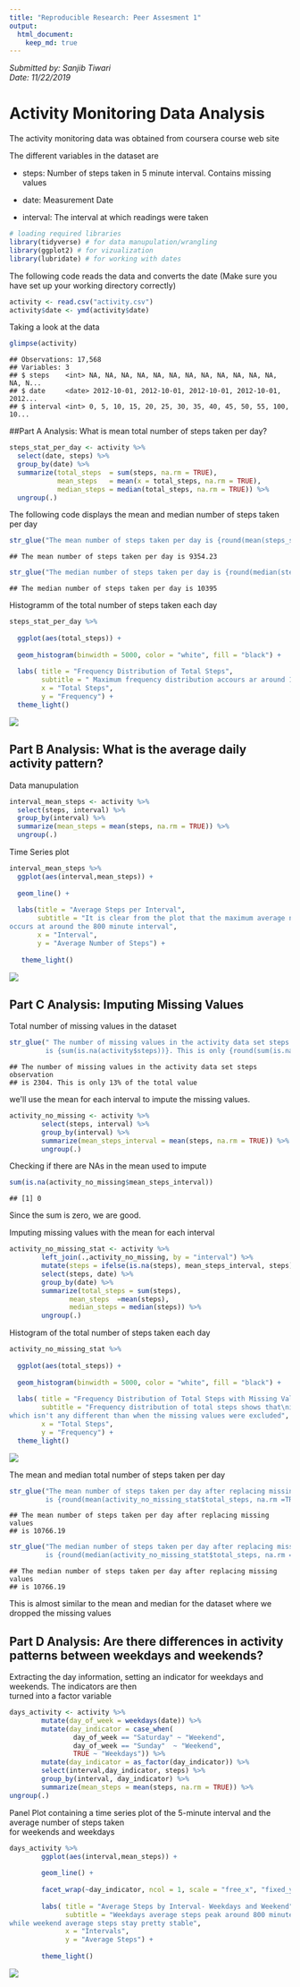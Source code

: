 ```yaml
---
title: "Reproducible Research: Peer Assesment 1"
output: 
  html_document:
    keep_md: true
---
```

*Submitted by: Sanjib Tiwari*  
*Date: 11/22/2019*

# Activity Monitoring Data Analysis

The activity monitoring data was obtained from coursera course web site  

The different variables in the dataset are  

* steps: Number of steps taken in 5 minute interval. Contains missing values

* date: Measurement Date

* interval: The interval at which readings were taken


```r
# loading required libraries
library(tidyverse) # for data manupulation/wrangling
library(ggplot2) # for vizualization
library(lubridate) # for working with dates
```

The following code reads the data and converts the date (Make sure you have set up your working directory correctly)

```r
activity <- read.csv("activity.csv")
activity$date <- ymd(activity$date)
```

Taking a look at the data

```r
glimpse(activity)
```

```
## Observations: 17,568
## Variables: 3
## $ steps    <int> NA, NA, NA, NA, NA, NA, NA, NA, NA, NA, NA, NA, NA, N...
## $ date     <date> 2012-10-01, 2012-10-01, 2012-10-01, 2012-10-01, 2012...
## $ interval <int> 0, 5, 10, 15, 20, 25, 30, 35, 40, 45, 50, 55, 100, 10...
```

##Part A Analysis: What is mean total number of steps taken per day?


```r
steps_stat_per_day <- activity %>% 
  select(date, steps) %>% 
  group_by(date) %>% 
  summarize(total_steps  = sum(steps, na.rm = TRUE),
            mean_steps   = mean(x = total_steps, na.rm = TRUE),
            median_steps = median(total_steps, na.rm = TRUE)) %>% 
  ungroup(.)
```

The following code displays the mean and median number of steps taken per day

```r
str_glue("The mean number of steps taken per day is {round(mean(steps_stat_per_day$total_steps, na.rm =TRUE),2)}")
```

```
## The mean number of steps taken per day is 9354.23
```

```r
str_glue("The median number of steps taken per day is {round(median(steps_stat_per_day$total_steps, na.rm =TRUE),2)}")
```

```
## The median number of steps taken per day is 10395
```

Histogramm of the total number of steps taken each day


```r
steps_stat_per_day %>% 
  
  ggplot(aes(total_steps)) + 
  
  geom_histogram(binwidth = 5000, color = "white", fill = "black") +
  
  labs( title = "Frequency Distribution of Total Steps",
        subtitle = " Maximum frequency distribution accours ar around 10,000 steps per day",
        x = "Total Steps",
        y = "Frequency") +
  theme_light()
```

![](instructions_fig/unnamed-chunk-6-1.png)<!-- -->


## Part B Analysis: What is the average daily activity pattern?

Data manupulation

```r
interval_mean_steps <- activity %>% 
  select(steps, interval) %>% 
  group_by(interval) %>% 
  summarize(mean_steps = mean(steps, na.rm = TRUE)) %>% 
  ungroup(.) 
```

Time Series plot


```r
interval_mean_steps %>% 
  ggplot(aes(interval,mean_steps)) +
  
  geom_line() +
  
  labs(title = "Average Steps per Interval",
       subtitle = "It is clear from the plot that the maximum average number of steps
occurs at around the 800 minute interval",
       x = "Interval",
       y = "Average Number of Steps") +
  
   theme_light()
```

![](instructions_fig/unnamed-chunk-8-1.png)<!-- -->


## Part C Analysis: Imputing Missing Values

Total number of missing values in the dataset


```r
str_glue(" The number of missing values in the activity data set steps observation 
         is {sum(is.na(activity$steps))}. This is only {round(sum(is.na(activity$steps))/nrow(activity)*(100),0)}% of the total value")
```

```
## The number of missing values in the activity data set steps observation 
## is 2304. This is only 13% of the total value
```

we'll use the mean for each interval to impute the missing values.


```r
activity_no_missing <- activity %>% 
        select(steps, interval) %>% 
        group_by(interval) %>% 
        summarize(mean_steps_interval = mean(steps, na.rm = TRUE)) %>% 
        ungroup(.) 
```

Checking if there are NAs in the mean used to impute


```r
sum(is.na(activity_no_missing$mean_steps_interval))
```

```
## [1] 0
```
Since the sum is zero, we are good.

Imputing missing values with the mean for each interval


```r
activity_no_missing_stat <- activity %>%
        left_join(.,activity_no_missing, by = "interval") %>% 
        mutate(steps = ifelse(is.na(steps), mean_steps_interval, steps)) %>% 
        select(steps, date) %>% 
        group_by(date) %>% 
        summarize(total_steps = sum(steps),
               mean_steps  =mean(steps),
               median_steps = median(steps)) %>% 
        ungroup(.)
```

Histogram of the total number of steps taken each day


```r
activity_no_missing_stat %>% 
  
  ggplot(aes(total_steps)) +
  
  geom_histogram(binwidth = 5000, color = "white", fill = "black") +
  
  labs( title = "Frequency Distribution of Total Steps with Missing Values Replaced by Mean",
        subtitle = "Frequency distribution of total steps shows that\nit is normally distributed with the mean around 10,000 steps
which isn't any different than when the missing values were excluded",
        x = "Total Steps",
        y = "Frequency") +
  theme_light()
```

![](instructions_fig/unnamed-chunk-13-1.png)<!-- -->

The mean and median total number of steps taken per day


```r
str_glue("The mean number of steps taken per day after replacing missing values 
         is {round(mean(activity_no_missing_stat$total_steps, na.rm =TRUE),2)}")
```

```
## The mean number of steps taken per day after replacing missing values 
## is 10766.19
```

```r
str_glue("The median number of steps taken per day after replacing missing values
         is {round(median(activity_no_missing_stat$total_steps, na.rm =TRUE),2)}")
```

```
## The median number of steps taken per day after replacing missing values
## is 10766.19
```

This is almost similar to the mean and median for the dataset where we dropped the missing values

## Part D Analysis: Are there differences in activity patterns between weekdays and weekends?

Extracting the day information, setting an indicator for weekdays and weekends. The indicators are then  
turned into a factor variable

```r
days_activity <- activity %>% 
        mutate(day_of_week = weekdays(date)) %>% 
        mutate(day_indicator = case_when(
                day_of_week == "Saturday" ~ "Weekend",
                day_of_week == "Sunday"  ~ "Weekend",
                TRUE ~ "Weekdays")) %>% 
        mutate(day_indicator = as_factor(day_indicator)) %>%
        select(interval,day_indicator, steps) %>% 
        group_by(interval, day_indicator) %>% 
        summarize(mean_steps = mean(steps, na.rm = TRUE)) %>% 
ungroup(.)
```

Panel Plot containing a time series plot of the 5-minute interval and the average number of steps taken  
for weekends and weekdays


```r
days_activity %>% 
        ggplot(aes(interval,mean_steps)) +
        
        geom_line() +
        
        facet_wrap(~day_indicator, ncol = 1, scale = "free_x", "fixed_y") +
        
        labs( title = "Average Steps by Interval- Weekdays and Weekend",
              subtitle = "Weekdays average steps peak around 800 minutes interval
while weekend average steps stay pretty stable",
              x = "Intervals",
              y = "Average Steps") +
        
        theme_light()
```

![](instructions_fig/unnamed-chunk-16-1.png)<!-- -->

